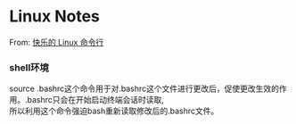 # Linux Notes
From: [快乐的 Linux 命令行](http://billie66.github.io/TLCL/book/zh/index.html)
### shell环境 <br>
source .bashrc这个命令用于对.bashrc这个文件进行更改后，促使更改生效的作用。.bashrc只会在开始启动终端会话时读取,<br>
所以利用这个命令强迫bash重新读取修改后的.bashrc文件。<br>
